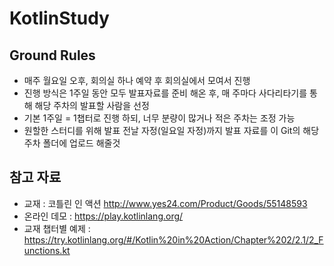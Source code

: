 # KotlinStudy

## Ground Rules

- 매주 월요일 오후, 회의실 하나 예약 후 회의실에서 모여서 진행
- 진행 방식은 1주일 동안 모두 발표자료를 준비 해온 후, 매 주마다 사다리타기를 통해 해당 주차의 발표할 사람을 선정
- 기본 1주일 = 1챕터로 진행 하되, 너무 분량이 많거나 적은 주차는 조정 가능
- 원할한 스터디를 위해 발표 전날 자정(일요일 자정)까지 발표 자료를 이 Git의 해당 주차 폴더에 업로드 해줄것

## 참고 자료

- 교재 : 코틀린 인 액션 http://www.yes24.com/Product/Goods/55148593
- 온라인 데모 : https://play.kotlinlang.org/
- 교재 챕터별 예제 : https://try.kotlinlang.org/#/Kotlin%20in%20Action/Chapter%202/2.1/2_Functions.kt
